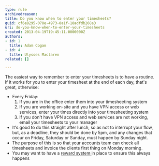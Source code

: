 ```yaml
---
type: rule
archivedreason: 
title: Do you know when to enter your timesheets?
guid: cf6e8295-078e-4973-8a1f-18adfdb268a3
uri: do-you-know-when-to-enter-your-timesheets
created: 2013-04-19T19:45:11.0000000Z
authors:
- id: 1
  title: Adam Cogan
- id: 4
  title: Ulysses Maclaren
related: []

---
```



<p>The easiest way to remember to enter your timesheets is to have a routine. If it works for you to enter your timesheet at the end of each day, that's great, otherwise&#58;</p><ul><li>Every Friday&#58; 
      <ol><li>If you are in the office enter them into your timesheeting system</li><li>If you are working on-site and you have VPN access or web services, enter your times directly into your timesheeting system</li><li>If you don't have VPN access and web services are not working, email your timesheets to your manager</li></ol></li>
   <li>It's good to do this straight after lunch, so as not to interrupt your flow, but, as a deadline, they should be done by 5pm, and&#160;any changes that occur on Friday, Saturday or Sunday, must happen by Sunday night.</li><li>The purpose of this is so that your accounts team can check all timesheets and invoice the clients first thing on Monday morning.</li><li>You may want to have a <a href="/Management/Rules-to-Better-Timesheets/Pages/reward-your-employees-for-doing-their-timesheets.aspx">reward system </a>in place to ensure this always happens</li></ul>
<br><excerpt class='endintro'></excerpt><br>



